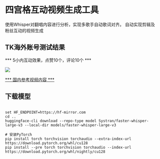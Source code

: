 # 四宫格互动视频生成工具

使用Whisper对翻唱内容进行分析，实现多歌手自动歌词对齐。 自动实现剪辑及粉丝互动的视频生成

## TK海外账号测试结果

*** 5小内互动效果，点赞10个，评论10个 ***

![](/doc/1.png)

[*** 国内参考视频内容 ***](https://www.bilibili.com/video/BV1GEgrzmEaz/?vd_source=4d12893260db69d541b5046e851cef83)

[](/doc/2.png)

## 下载模型

```commandline

set HF_ENDPOINT=https://hf-mirror.com
cd ..
huggingface-cli download --repo-type model Systran/faster-whisper-large-v3 --local-dir models/faster-whisper-large-v3

# 安装PyTorch
pip install torch torchvision torchaudio --extra-index-url https://download.pytorch.org/whl/cu128
pip install --pre torch torchvision torchaudio --index-url https://download.pytorch.org/whl/nightly/cu128

```
